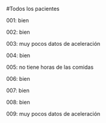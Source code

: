 #Todos los pacientes

001: bien

002: bien

003: muy pocos datos de aceleración

004: bien

005: no tiene horas de las comidas

006: bien

007: bien 

008: bien

009: muy pocos datos de aceleración

